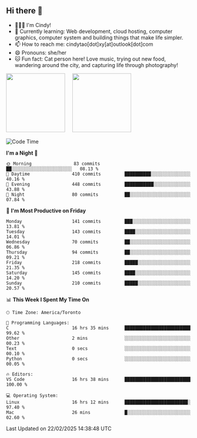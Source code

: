 ## Hi there 👋

<!--
**xinyue296/xinyue296** is a ✨ _special_ ✨ repository because its `README.md` (this file) appears on your GitHub profile.

Here are some ideas to get you started:

- 🔭 I’m currently working on ...
- 🌱 I’m currently learning ...
- 👯 I’m looking to collaborate on ...
- 🤔 I’m looking for help with ...
- 💬 Ask me about ...
- 📫 How to reach me: ...
- 😄 Pronouns: ...
- ⚡ Fun fact: ...
-->
- 👩🏻‍💻 I'm Cindy!
- 🌱 Currently learning: Web development, cloud hosting, computer graphics, computer system and building things that make life simpler.
- 📫 How to reach me: cindytao[dot]xy[at]outlook[dot]com
- 😄 Pronouns: she/her
- 🐱 Fun fact: Cat person here! Love music, trying out new food, wandering around the city, and capturing life through photography!

<!--Github Status: start-->
<div align="left">
  <img height="160em" src="https://github-readme-stats-topaz-two-25.vercel.app/api?username=xinyue296&theme=react&show_icons=true&count_private=true&include_orgs=true&hide=contribs,issues" />
    &nbsp;&nbsp;&nbsp;
  <img height="160em" src="https://github-readme-stats-cindy-taos-projects.vercel.app/api/top-langs/?username=xinyue296&theme=react&count_private=true&include_orgs=true&layout=compact" />
</div>
<!-- Github Status: end-->

<!--START_SECTION:waka-->
![Code Time](http://img.shields.io/badge/Code%20Time-238%20hrs%2018%20mins-blue)

**I'm a Night 🦉** 

```text
🌞 Morning                83 commits          ██░░░░░░░░░░░░░░░░░░░░░░░   08.13 % 
🌆 Daytime                410 commits         ██████████░░░░░░░░░░░░░░░   40.16 % 
🌃 Evening                448 commits         ███████████░░░░░░░░░░░░░░   43.88 % 
🌙 Night                  80 commits          ██░░░░░░░░░░░░░░░░░░░░░░░   07.84 % 
```
📅 **I'm Most Productive on Friday** 

```text
Monday                   141 commits         ███░░░░░░░░░░░░░░░░░░░░░░   13.81 % 
Tuesday                  143 commits         ████░░░░░░░░░░░░░░░░░░░░░   14.01 % 
Wednesday                70 commits          ██░░░░░░░░░░░░░░░░░░░░░░░   06.86 % 
Thursday                 94 commits          ██░░░░░░░░░░░░░░░░░░░░░░░   09.21 % 
Friday                   218 commits         █████░░░░░░░░░░░░░░░░░░░░   21.35 % 
Saturday                 145 commits         ████░░░░░░░░░░░░░░░░░░░░░   14.20 % 
Sunday                   210 commits         █████░░░░░░░░░░░░░░░░░░░░   20.57 % 
```


📊 **This Week I Spent My Time On** 

```text
🕑︎ Time Zone: America/Toronto

💬 Programming Languages: 
C                        16 hrs 35 mins      █████████████████████████   99.62 % 
Other                    2 mins              ░░░░░░░░░░░░░░░░░░░░░░░░░   00.23 % 
Text                     0 secs              ░░░░░░░░░░░░░░░░░░░░░░░░░   00.10 % 
Python                   0 secs              ░░░░░░░░░░░░░░░░░░░░░░░░░   00.05 % 

🔥 Editors: 
VS Code                  16 hrs 38 mins      █████████████████████████   100.00 % 

💻 Operating System: 
Linux                    16 hrs 12 mins      ████████████████████████░   97.40 % 
Mac                      26 mins             █░░░░░░░░░░░░░░░░░░░░░░░░   02.60 % 
```


 Last Updated on 22/02/2025 14:38:48 UTC
<!--END_SECTION:waka-->
